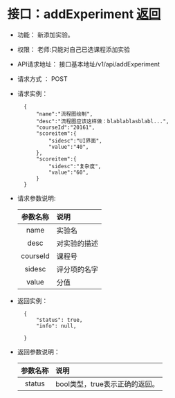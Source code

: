 # 接口：addExperiment  [返回](../README.md)

- 功能：
    新添加实验。

- 权限：
    老师:只能对自己已选课程添加实验

- API请求地址：
    接口基本地址/v1/api/addExperiment

- 请求方式 ：
    POST

- 请求实例：

        {
            "name":"流程图绘制",
            "desc":"流程图应该这样做：blablablasblabl...",
            "courseId":"20161",
            "scoreitem":{
                "sidesc":"UI界面",
                "value":"40",
            },
            "scoreitem":{
                "sidesc":"复杂度",
                "value":"60",
            }
        }

- 请求参数说明:

  |参数名称|说明|
  |:---------:|:--------------------------------------------------------|
  |name|实验名|
  |desc|对实验的描述|
  |courseId|课程号|
  |sidesc|评分项的名字|
  |value|分值|

- 返回实例：

        {
            "status": true,
            "info": null,

        }

- 返回参数说明：

  |参数名称|说明|
  |:---------:|:--------------------------------------------------------|
  |status|bool类型，true表示正确的返回。|
